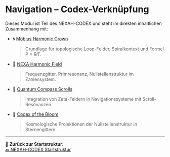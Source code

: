 # Navigation – Codex-Verknüpfung

Dieses Modul ist Teil des NEXAH-CODEX und steht im direkten inhaltlichen Zusammenhang mit:

- 🌀 [Möbius Harmonic Crown](../NEXA_MOBIUS_HARMONIC_CROWN/)
  > Grundlage für topologische Loop-Felder, Spiralkontext und Formel P = R⁄T.

- 📐 [NEXA Harmonic Field](../NEXA_HARMONIC_FIELD/)
  > Frequenzgitter, Primresonanz, Nullstellenstruktur im Zahlensystem.

- 🧭 [Quantum Compass Scrolls](../NEXA_QUANTUM_SCROLLS/)
  > Integration von Zeta-Feldern in Navigationssysteme mit Scroll-Resonanzen.

- 🌌 [Codex of the Bloom](../NEXA_CODEX_OF_THE_BLOOM/)
  > Kosmologische Projektionen der Nullstellenstruktur in Sternengittern.

---

🧭 **Zurück zur Startstruktur:**  
[🔙 NEXAH-CODEX Startstruktur](../NEXAH-CODEX-Startstruktur/)
